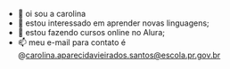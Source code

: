 - 👋 oi sou a carolina
- 👀 estou interessado em aprender novas linguagens;
- 🌱 estou fazendo cursos online no Alura;
- 📫 meu e-mail para contato é @carolina.aparecidavieirados.santos@escola.pr.gov.br

